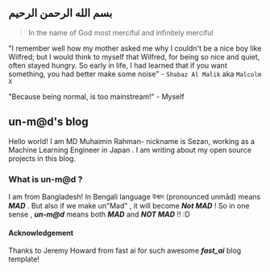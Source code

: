 
  ## بسم الله الرحمن الرحيم

> In the name of God most merciful and infinitely merciful

"I remember well how my mother asked me why I couldn't be a nice boy like Wilfred; but I would think to myself that Wilfred, for being so nice and quiet, often stayed hungry. So early in life, I had learned that if you want something, you had better make some noise" - `Shabaz Al Malik` aka `Malcolm X`

"Because being normal, is too mainstream!" - Myself

## un-m@d's blog
Hello world! I am MD Muhaimin Rahman- nickname is Sezan, working as a Machine Learning Engineer in Japan . I am writing about my open source projects in this blog. 

### What is un-m@d ? 

I am from Bangladesh! In Bengali language উন্মাদ (pronounced unmād) means ***MAD*** . But also if we make un"Mad" , it will become ***Not MAD*** ! So in one sense , ***un-m@d*** means both ***MAD*** and ***NOT MAD*** !! :D 

#### Acknowledgement
Thanks to Jeremy Howard from fast ai for such awesome ***fast_ai*** blog template!
